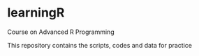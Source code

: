 # learningR

Course on Advanced R Programming 

This repository contains the scripts, codes and data for practice 

